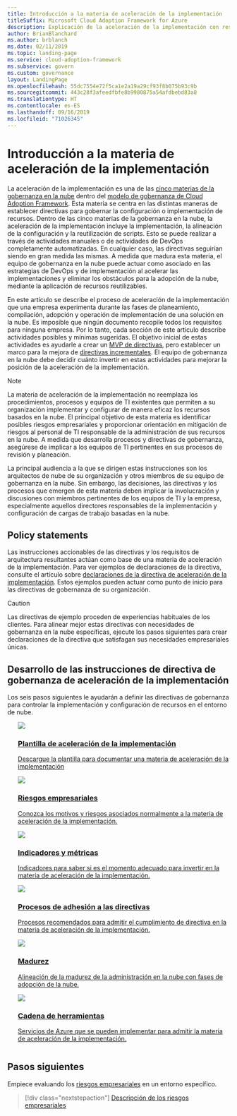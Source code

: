 ```yaml
---
title: Introducción a la materia de aceleración de la implementación
titleSuffix: Microsoft Cloud Adoption Framework for Azure
description: Explicación de la aceleración de la implementación con respecto a la gobernanza de la nube.
author: BrianBlanchard
ms.author: brblanch
ms.date: 02/11/2019
ms.topic: landing-page
ms.service: cloud-adoption-framework
ms.subservice: govern
ms.custom: governance
layout: LandingPage
ms.openlocfilehash: 55dc7554e72f5ca1e2a19a29cf93f8b075b93c9b
ms.sourcegitcommit: 443c28f3afeedfbfe8b9980875a54afdbebd83a8
ms.translationtype: HT
ms.contentlocale: es-ES
ms.lasthandoff: 09/16/2019
ms.locfileid: "71026345"
---
```

# <a name="deployment-acceleration-discipline-overview"></a>Introducción a la materia de aceleración de la implementación

La aceleración de la implementación es una de las [cinco materias de la gobernanza en la nube](../governance-disciplines.md) dentro del [modelo de gobernanza de Cloud Adoption Framework](../index.md). Esta materia se centra en las distintas maneras de establecer directivas para gobernar la configuración o implementación de recursos. Dentro de las cinco materias de la gobernanza en la nube, la aceleración de la implementación incluye la implementación, la alineación de la configuración y la reutilización de scripts. Esto se puede realizar a través de actividades manuales o de actividades de DevOps completamente automatizadas. En cualquier caso, las directivas seguirían siendo en gran medida las mismas. A medida que madura esta materia, el equipo de gobernanza en la nube puede actuar como asociado en las estrategias de DevOps y de implementación al acelerar las implementaciones y eliminar los obstáculos para la adopción de la nube, mediante la aplicación de recursos reutilizables.

En este artículo se describe el proceso de aceleración de la implementación que una empresa experimenta durante las fases de planeamiento, compilación, adopción y operación de implementación de una solución en la nube. Es imposible que ningún documento recopile todos los requisitos para ninguna empresa. Por lo tanto, cada sección de este artículo describe actividades posibles y mínimas sugeridas. El objetivo inicial de estas actividades es ayudarle a crear un [MVP de directivas](../policy-compliance/index.md#minimum-viable-product-mvp-for-policy), pero establecer un marco para la mejora de [directivas incrementales](../policy-compliance/index.md#incremental-policy-growth). El equipo de gobernanza en la nube debe decidir cuánto invertir en estas actividades para mejorar la posición de la aceleración de la implementación.

> [!NOTE]
> La materia de aceleración de la implementación no reemplaza los procedimientos, procesos y equipos de TI existentes que permiten a su organización implementar y configurar de manera eficaz los recursos basados en la nube. El principal objetivo de esta materia es identificar posibles riesgos empresariales y proporcionar orientación en mitigación de riesgos al personal de TI responsable de la administración de sus recursos en la nube. A medida que desarrolla procesos y directivas de gobernanza, asegúrese de implicar a los equipos de TI pertinentes en sus procesos de revisión y planeación.

La principal audiencia a la que se dirigen estas instrucciones son los arquitectos de nube de su organización y otros miembros de su equipo de gobernanza en la nube. Sin embargo, las decisiones, las directivas y los procesos que emergen de esta materia deben implicar la involucración y discusiones con miembros pertinentes de los equipos de TI y la empresa, especialmente aquellos directores responsables de la implementación y configuración de cargas de trabajo basadas en la nube.

## <a name="policy-statements"></a>Policy statements

Las instrucciones accionables de las directivas y los requisitos de arquitectura resultantes actúan como base de una materia de aceleración de la implementación. Para ver ejemplos de declaraciones de la directiva, consulte el artículo sobre [declaraciones de la directiva de aceleración de la implementación](./policy-statements.md). Estos ejemplos pueden actuar como punto de inicio para las directivas de gobernanza de su organización.

> [!CAUTION]
> Las directivas de ejemplo proceden de experiencias habituales de los clientes. Para alinear mejor estas directivas con necesidades de gobernanza en la nube específicas, ejecute los pasos siguientes para crear declaraciones de la directiva que satisfagan sus necesidades empresariales únicas.

## <a name="developing-deployment-acceleration-governance-policy-statements"></a>Desarrollo de las instrucciones de directiva de gobernanza de aceleración de la implementación

Los seis pasos siguientes le ayudarán a definir las directivas de gobernanza para controlar la implementación y configuración de recursos en el entorno de nube.

<!-- markdownlint-disable MD033 -->

<ul class="panelContent cardsE">
<li style="display: flex; flex-direction: column;">
    <a href="./template.md">
        <div class="cardSize">
            <div class="cardPadding" >
                <div class="card" >
                    <div class="cardImageOuter">
                        <div class="cardImage">
                            <img src="../../_images/govern/process-template.png" class="x-hidden-focus"/>
                        </div>
                    </div>
                    <div class="cardText" style="padding-left:0px;">
                        <h3>Plantilla de aceleración de la implementación</h3>
                        <p class="x-hidden-focus">Descargue la plantilla para documentar una materia de aceleración de la implementación</p>
                    </div>
                </div>
            </div>
        </div>
    </a>
</li><li style="display: flex; flex-direction: column;">
    <a href="./business-risks.md">
        <div class="cardSize">
            <div class="cardPadding" >
                <div class="card" >
                    <div class="cardImageOuter">
                        <div class="cardImage">
                            <img src="../../_images/govern/process-risks.png" class="x-hidden-focus"/>
                        </div>
                    </div>
                    <div class="cardText" style="padding-left:0px;">
                        <h3>Riesgos empresariales</h3>
                        <p class="x-hidden-focus">Conozca los motivos y riesgos asociados normalmente a la materia de aceleración de la implementación.</p>
                    </div>
                </div>
            </div>
        </div>
    </a>
</li>
<li style="display: flex; flex-direction: column;">
    <a href="./metrics-tolerance.md">
        <div class="cardSize">
            <div class="cardPadding" >
                <div class="card" >
                    <div class="cardImageOuter">
                        <div class="cardImage">
                            <img src="../../_images/govern/process-metrics.png" class="x-hidden-focus"/>
                        </div>
                    </div>
                    <div class="cardText" style="padding-left:0px;">
                        <h3>Indicadores y métricas</h3>
                        <p class="x-hidden-focus">Indicadores para saber si es el momento adecuado para invertir en la materia de aceleración de la implementación.</p>
                    </div>
                </div>
            </div>
        </div>
    </a>
</li>
<li style="display: flex; flex-direction: column;">
    <a href="./compliance-processes.md">
        <div class="cardSize">
            <div class="cardPadding" >
                <div class="card" >
                    <div class="cardImageOuter">
                        <div class="cardImage">
                            <img src="../../_images/govern/process-enforce.png" class="x-hidden-focus"/>
                        </div>
                    </div>
                    <div class="cardText" style="padding-left:0px;">
                        <h3>Procesos de adhesión a las directivas</h3>
                        <p class="x-hidden-focus">Procesos recomendados para admitir el cumplimiento de directiva en la materia de aceleración de la implementación.</p>
                    </div>
                </div>
            </div>
        </div>
    </a>
</li>
<li style="display: flex; flex-direction: column;">
    <a href="./discipline-improvement.md">
        <div class="cardSize">
            <div class="cardPadding" >
                <div class="card" >
                    <div class="cardImageOuter">
                        <div class="cardImage">
                            <img src="../../_images/govern/process-maturity.png" class="x-hidden-focus"/>
                        </div>
                    </div>
                    <div class="cardText" style="padding-left:0px;">
                        <h3>Madurez</h3>
                        <p class="x-hidden-focus">Alineación de la madurez de la administración en la nube con fases de adopción de la nube.</p>
                    </div>
                </div>
            </div>
        </div>
    </a>
</li>
<li style="display: flex; flex-direction: column;">
    <a href="./toolchain.md">
        <div class="cardSize">
            <div class="cardPadding" >
                <div class="card" >
                    <div class="cardImageOuter">
                        <div class="cardImage">
                            <img src="../../_images/govern/process-toolchain.png" class="x-hidden-focus"/>
                        </div>
                    </div>
                    <div class="cardText" style="padding-left:0px;">
                        <h3>Cadena de herramientas</h3>
                        <p class="x-hidden-focus">Servicios de Azure que se pueden implementar para admitir la materia de aceleración de la implementación.</p>
                    </div>
                </div>
            </div>
        </div>
    </a>
</li>
</ul>

## <a name="next-steps"></a>Pasos siguientes

Empiece evaluando los [riesgos empresariales](./business-risks.md) en un entorno específico.

> [!div class="nextstepaction"]
> [Descripción de los riesgos empresariales](./business-risks.md)

<!-- markdownlint-enable MD033 -->
